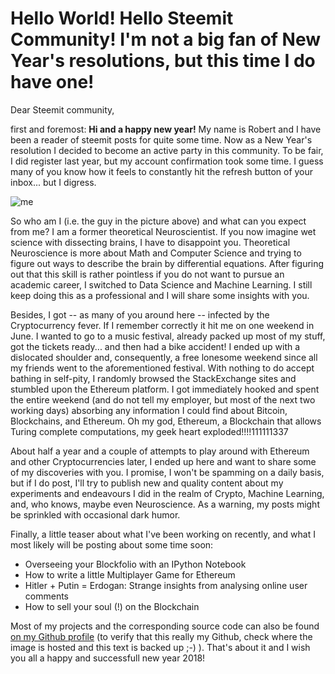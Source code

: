 # Hello World! Hello Steemit Community! I'm not a big fan of New Year's resolutions, but this time I do have one!

Dear Steemit community,

first and foremost: **Hi and a happy new year!** My name is Robert and I have been a reader of steemit posts for quite some time. Now as a New Year's resolution I decided to become an active party in this community. To be fair, I did register last year, but my account confirmation took some time. I guess many of you know how it feels to constantly hit the refresh button of your inbox... but I digress.

![me](https://raw.githubusercontent.com/SmokinCaterpillar/steemit_data/master/about/me.jpg "Me at Colca Canyon in lovely Peru!")

So who am I (i.e. the guy in the picture above) and what can you expect from me? I am a former theoretical Neuroscientist. If you now imagine wet science with dissecting brains, I have to disappoint you. Theoretical Neuroscience is more about Math and Computer Science and trying to figure out ways to describe the brain by differential equations. After figuring out that this skill is rather pointless if you do not want to pursue an academic career, I switched to Data Science and Machine Learning. I still keep doing this as a professional and I will share some insights with you. 

Besides, I got -- as many of you around here -- infected by the Cryptocurrency fever. If I remember correctly it hit me on one weekend in June. I wanted to go to a music festival, already packed up most of my stuff, got the tickets ready... and then had a bike accident! I ended up with a dislocated shoulder and, consequently, a free lonesome weekend since all my friends went to the aforementioned festival. With nothing to do accept bathing in self-pity, I randomly browsed the StackExchange sites and stumbled upon the Ethereum platform. I got immediately hooked and spent the entire weekend (and do not tell my employer, but most of the next two working days) absorbing any information I could find about Bitcoin, Blockchains, and Ethereum. Oh my god, Ethereum, a Blockchain that allows Turing complete computations, my geek heart exploded!!!!111111337

About half a year and a couple of attempts to play around with Ethereum and other Cryptocurrencies later, I ended up here and want to share some of my discoveries with you. I promise, I won't be spamming on a daily basis, but if I do post, I'll try to publish new and quality content about my experiments and endeavours I did in the realm of Crypto, Machine Learning, and, who knows, maybe even Neuroscience. As a warning, my posts might be sprinkled with occasional dark humor.

Finally, a little teaser about what I've been working on recently, and what I most likely will be posting about some time soon:

* Overseeing your Blockfolio with an IPython Notebook
* How to write a little Multiplayer Game for Ethereum
* Hitler + Putin = Erdogan: Strange insights from analysing online user comments
* How to sell your soul (!) on the Blockchain

Most of my projects and the corresponding source code can also be found [on my Github profile](https://github.com/SmokinCaterpillar) (to verify that this really my Github, check where the image is hosted and this text is backed up ;-) ). That's about it and I wish you all a happy and successfull new year 2018!
